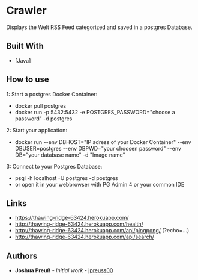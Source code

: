 # Crawler

Displays the Welt RSS Feed categorized and saved in a postgres Database.

## Built With

* [Java]

## How to use

1: Start a postgres Docker Container:
* docker pull postgres
* docker run -p 5432:5432 -e POSTGRES_PASSWORD="choose a password" -d postgres

2: Start your application:
* docker run --env DBHOST="IP adress of your Docker Container" --env DBUSER=postgres --env DBPWD="your choosen password" --env DB="your database name" -d "Image name"

3: Connect to your Postgres Database:
* psql -h localhost -U postgres -d postgres
* or open it in your webbrowser with PG Admin 4 or your common IDE

## Links

* https://thawing-ridge-63424.herokuapp.com/
* http://thawing-ridge-63424.herokuapp.com/health/
* http://thawing-ridge-63424.herokuapp.com/api/pingpong/ (?echo=...)
* http://thawing-ridge-63424.herokuapp.com/api/search/

## Authors

* **Joshua Preuß** - *Initial work* - [jpreuss00](https://github.com/jpreuss00)
